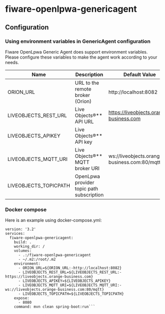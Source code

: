 # fiware-openlpwa-genericagent
## Configuration
### Using environment variables in GenericAgent configuration

Fiware OpenLpwa Generic Agent does support environment variables. Please configure these variables to make the agent work according to your needs.

| Name                  | Description                               | Default Value                                |
|-----------------------|-------------------------------------------|----------------------------------------------|
| ORION_URL             | URL to the remote broker (Orion)          | http://localhost:8082                        |
| LIVEOBJECTS_REST_URL  | Live Objects®** API URL                   | https://liveobjects.orange-business.com      |
| LIVEOBJECTS_APIKEY    | Live Objects®** API key                   |                                              |
| LIVEOBJECTS_MQTT_URI  | Live Objects®** MQTT broker URI           | ws://liveobjects.orange-business.com:80/mqtt |
| LIVEOBJECTS_TOPICPATH | OpenLpwa provider topic path subscription |                                              |

### Docker compose

Here is an example using docker-compose.yml:

```
version: '3.2'
services:
  fiware-openlpwa-genericagent:
    build: .
    working_dir: /
    volumes:
      - .:/fiware-openlpwa-genericagent
      - ~/.m2:/root/.m2
    environment:
      - ORION_URL=${ORION_URL:-http://localhost:8082}
      - LIVEOBJECTS_REST_URL=${LIVEOBJECTS_REST_URL:-https://liveobjects.orange-business.com}
      - LIVEOBJECTS_APIKEY=${LIVEOBJECTS_APIKEY}
      - LIVEOBJECTS_MQTT_URI=${LIVEOBJECTS_MQTT_URI:-ws://liveobjects.orange-business.com:80/mqtt}
      - LIVEOBJECTS_TOPICPATH=${LIVEOBJECTS_TOPICPATH}
    expose:
      - 8080
    command: mvn clean spring-boot:run```

